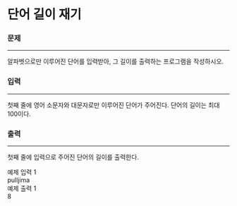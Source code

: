 # 단어 길이 재기

### 문제

---
알파벳으로만 이루어진 단어를 입력받아, 그 길이를 출력하는 프로그램을 작성하시오.

### 입력

---
첫째 줄에 영어 소문자와 대문자로만 이루어진 단어가 주어진다. 단어의 길이는 최대 100이다.

### 출력

---
첫째 줄에 입력으로 주어진 단어의 길이를 출력한다.

예제 입력 1<br>
pulljima<br>
예제 출력 1<br>
8